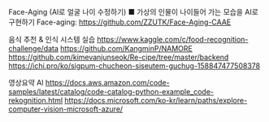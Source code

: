 
Face-Aging (AI로 얼굴 나이 수정하기)
■	가상의 인물이 나이들어 가는 모습을 AI로 구현하기
Face-aging: 
 	https://github.com/ZZUTK/Face-Aging-CAAE


음식 추천 & 인식 시스템 실습
https://www.kaggle.com/c/food-recognition-challenge/data
https://github.com/KangminP/NAMORE
https://github.com/kimevanjunseok/Re-cipe/tree/master/backend
https://ichi.pro/ko/sigpum-chucheon-siseutem-guchug-158847477508378

영상요약 AI
https://docs.aws.amazon.com/code-samples/latest/catalog/code-catalog-python-example_code-rekognition.html
https://docs.microsoft.com/ko-kr/learn/paths/explore-computer-vision-microsoft-azure/

